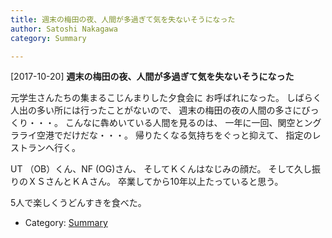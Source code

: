 ```yaml
---
title: 週末の梅田の夜、人間が多過ぎて気を失ないそうになった
author: Satoshi Nakagawa
category: Summary

---
```


[2017-10-20] **週末の梅田の夜、人間が多過ぎて気を失ないそうになった** 

 元学生さんたちの集まるこじんまりした夕食会に
お呼ばれになった。
しばらく人出の多い所には行ったことがないので、
週末の梅田の夜の人間の多さにびっくり・・・。
こんなに犇めいている人間を見るのは、
一年に一回、関空とングラライ空港でだけだな・・・。
帰りたくなる気持ちをぐっと抑えて、
指定のレストランへ行く。

 UT （OB）くん、NF (OG)さん、
そしてＫくんはなじみの顔だ。
そして久し振りのＸＳさんとＫＡさん。
卒業してから10年以上たっていると思う。

 5人で楽しくうどんすきを食べた。

- Category: [Summary](https://merapano.github.io/categories.html#Summary)

